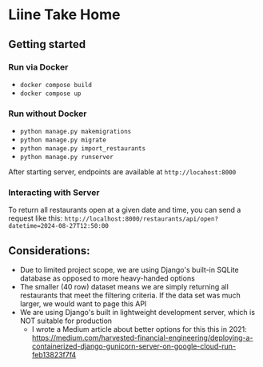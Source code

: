 # Liine Take Home

## Getting started

### Run via Docker
* `docker compose build`
* `docker compose up`

### Run without Docker
* `python manage.py makemigrations`
* `python manage.py migrate`
* `python manage.py import_restaurants`
* `python manage.py runserver`

After starting server, endpoints are available at `http://locahost:8000`

### Interacting with Server

To return all restaurants open at a given date and time, you can send a request like this:
`http://localhost:8000/restaurants/api/open?datetime=2024-08-27T12:50:00`

## Considerations:
* Due to limited project scope, we are using Django's built-in SQLite database as opposed to more heavy-handed options
* The smaller (40 row) dataset means we are simply returning all restaurants that meet the filtering criteria. If the data set was much larger, we would want to page this API
* We are using Django's built in lightweight development server, which is NOT suitable for production
  * I wrote a Medium article about better options for this this in 2021: https://medium.com/harvested-financial-engineering/deploying-a-containerized-django-gunicorn-server-on-google-cloud-run-feb13823f7f4